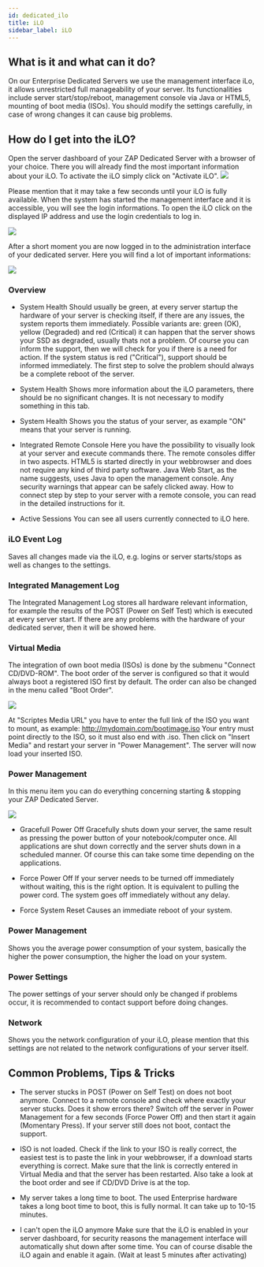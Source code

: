 ```yaml
---
id: dedicated_ilo
title: iLO
sidebar_label: iLO
---
```


## What is it and what can it do?
On our Enterprise Dedicated Servers we use the management interface iLo, it allows unrestricted full manageability of your server.
Its functionalities include server start/stop/reboot, management console via Java or HTML5, mounting of boot media (ISOs).
You should modify the settings carefully, in case of wrong changes it can cause big problems.

## How do I get into the iLO?
Open the server dashboard of your ZAP Dedicated Server with a browser of your choice. There you will already find the most important information about your iLO.
To activate the iLO simply click on "Activate iLO".
![](https://screensaver01.zap-hosting.com/index.php/s/EYzj9BBckk6QqfD/preview)

Please mention that it may take a few seconds until your iLO is fully available. 
When the system has started the management interface and it is accessible, you will see the login informations.
To open the iLO click on the displayed IP address and use the login credentials to log in.

![](https://screensaver01.zap-hosting.com/index.php/s/qXCt3E4cD77NqFT/preview)

After a short moment you are now logged in to the administration interface of your dedicated server. 
Here you will find a lot of important informations:

![](https://screensaver01.zap-hosting.com/index.php/s/ST65wBDs4bJgjJJ/preview)

### Overview
* System Health
Should usually be green, at every server startup the hardware of your server is checking itself, if there are any issues, the system reports them immediately.
Possible variants are: green (OK), yellow (Degraded) and red (Critical) it can happen that the server shows your SSD as degraded, usually thats not a problem.
Of course you can inform the support, then we will check for you if there is a need for action. If the system status is red ("Critical"), support should be informed immediately.
The first step to solve the problem should always be a complete reboot of the server.

* System Health
Shows more information about the iLO parameters, there should be no significant changes.
It is not necessary to modify something in this tab.

* System Health
Shows you the status of your server, as example "ON" means that your server is running.

* Integrated Remote Console
Here you have the possibility to visually look at your server and execute commands there.
The remote consoles differ in two aspects. 
HTML5 is started directly in your webbrowser and does not require any kind of third party software.
Java Web Start, as the name suggests, uses Java to open the management console.
Any security warnings that appear can be safely clicked away.
How to connect step by step to your server with a remote console, you can read in the detailed instructions for it.

* Active Sessions
You can see all users currently connected to iLO here. 

### iLO Event Log
Saves all changes made via the iLO, e.g. logins or server starts/stops as well as changes to the settings.

### Integrated Management Log
The Integrated Management Log stores all hardware relevant information, for example the results of the POST (Power on Self Test) which is executed at every server start.
If there are any problems with the hardware of your dedicated server, then it will be showed here.

### Virtual Media
The integration of own boot media (ISOs) is done by the submenu "Connect CD/DVD-ROM".
The boot order of the server is configured so that it would always boot a registered ISO first by default.
The order can also be changed in the menu called "Boot Order".

![](https://screensaver01.zap-hosting.com/index.php/s/B9ApD7HeSXT9NFf/preview)

At "Scriptes Media URL" you have to enter the full link of the ISO you want to mount, as example: http://mydomain.com/bootimage.iso
Your entry must point directly to the ISO, so it must also end with .iso.
Then click on "Insert Media" and restart your server in "Power Management".
The server will now load your inserted ISO.

### Power Management
In this menu item you can do everything concerning starting & stopping your ZAP Dedicated Server. 

![](https://screensaver01.zap-hosting.com/index.php/s/gzp2Cxg3nQC2Q8G/preview)

* Gracefull Power Off
Gracefully shuts down your server, the same result as pressing the power button of your notebook/computer once.
All applications are shut down correctly and the server shuts down in a scheduled manner.
Of course this can take some time depending on the applications.

* Force Power Off
If your server needs to be turned off immediately without waiting, this is the right option. It is equivalent to pulling the power cord.
The system goes off immediately without any delay.

* Force System Reset
Causes an immediate reboot of your system.

### Power Management
Shows you the average power consumption of your system, basically the higher the power consumption, the higher the load on your system.

### Power Settings
The power settings of your server should only be changed if problems occur, it is recommended to contact support before doing changes.

### Network
Shows you the network configuration of your iLO, please mention that this settings are not related to the network configurations of your server itself.

## Common Problems, Tips & Tricks

* The server stucks in POST (Power on Self Test) on does not boot anymore.
Connect to a remote console and check where exactly your server stucks. Does it show errors there?
Switch off the server in Power Management for a few seconds (Force Power Off) and then start it again (Momentary Press).
If your server still does not boot, contact the support.

* ISO is not loaded.
Check if the link to your ISO is really correct, the easiest test is to paste the link in your webbrowser, if a download starts everything is correct.
Make sure that the link is correctly entered in Virtual Media and that the server has been restarted. Also take a look at the boot order and see if CD/DVD Drive is at the top.

* My server takes a long time to boot.
The used Enterprise hardware takes a long boot time to boot, this is fully normal. It can take up to 10-15 minutes.

* I can't open the iLO anymore
Make sure that the iLO is enabled in your server dashboard, for security reasons the management interface will automatically shut down after some time.
You can of course disable the iLO again and enable it again. (Wait at least 5 minutes after activating)
